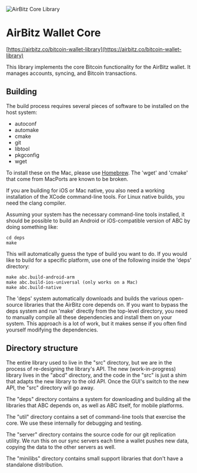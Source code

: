 ![AirBitz Core Library](http://airbitz.co/static/img/bitcoin-wallet/section-bitcoin-wallet-platform-bg.jpg)
# AirBitz Wallet Core
[https://airbitz.co/bitcoin-wallet-library](https://airbitz.co/bitcoin-wallet-library)

This library implements the core Bitcoin functionality for the AirBitz wallet.
It manages accounts, syncing, and Bitcoin transactions.

## Building

The build process requires several pieces of software to be installed on the
host system:

* autoconf
* automake
* cmake
* git
* libtool
* pkgconfig
* wget

To install these on the Mac, please use [Homebrew](http://brew.sh/). The 'wget' and 'cmake' that
come from MacPorts are known to be broken.

If you are building for iOS or Mac native, you also need a working installation
of the XCode command-line tools. For Linux native builds, you need the clang
compiler.

Assuming your system has the necessary command-line tools installed, it should
be possible to build an Android or iOS-compatible version of ABC by doing
something like:

    cd deps
    make

This will automatically guess the type of build you want to do. If you would
like to build for a specific platform, use one of the following inside the
'deps' directory:

    make abc.build-android-arm
    make abc.build-ios-universal (only works on a Mac)
    make abc.build-native

The 'deps' system automatically downloads and builds the various open-source
libraries that the AirBitz core depends on. If you want to bypass the deps
system and run 'make' directly from the top-level directory, you need to
manually compile all these dependencies and install them on your system. This
approach is a lot of work, but it makes sense if you often find yourself
modifying the dependencies.

## Directory structure

The entire library used to live in the "src" directory, but we are in the
process of re-designing the library's API. The new (work-in-progress) library
lives in the "abcd" directory, and the code in the "src" is just a shim that
adapts the new library to the old API. Once the GUI's switch to the new API,
the "src" directory will go away.

The "deps" directory contains a system for downloading and building all the
libraries that ABC depends on, as well as ABC itself, for mobile platforms.

The "util" directory contains a set of command-line tools that exercise the
core. We use these internally for debugging and testing.

The "server" directory contains the source code for our git replication
utility. We run this on our sync servers each time a wallet pushes new data,
copying the data to the other servers as well.

The "minilibs" directory contains small support libraries that don't have
a standalone distribution.
